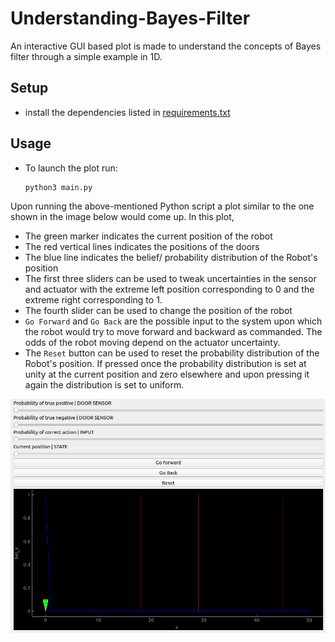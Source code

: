# Understanding-Bayes-Filter
An interactive GUI based plot is made to understand the concepts of Bayes filter through a simple example in 1D. 

## Setup
- install the dependencies listed in [requirements.txt](./requirements.txt)

## Usage 
- To launch the plot run:
    ``` console
    python3 main.py
    ```

Upon running the above-mentioned Python script a plot similar to the one shown in the image below would come up. In this plot, 
- The green marker indicates the current position of the robot
- The red vertical lines indicates the positions of the doors
- The blue line indicates the belief/ probability distribution of the Robot's position 
- The first three sliders can be used to tweak uncertainties in the sensor and actuator with the extreme left position corresponding to 0 and the extreme right corresponding to 1. 
- The fourth slider can be used to change the position of the robot
- `Go Forward` and `Go Back` are the possible input to the system upon which the robot would try to move forward and backward as commanded. The odds of the robot moving depend on the actuator uncertainty.
- The `Reset` button can be used to reset the probability distribution of the Robot's position. If pressed once the probability distribution is set at unity at the current position and zero elsewhere and upon pressing it again the distribution is set to uniform.

![plot](./plot.png)